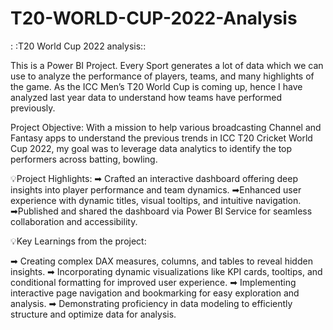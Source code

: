 # T20-WORLD-CUP-2022-Analysis
: :T20 World Cup 2022 analysis::

This is a Power BI Project. Every Sport generates a lot of data which we can use to analyze the performance of players, teams, and many highlights of the game. As the ICC Men’s T20 World Cup is coming up, hence I have analyzed last year data to understand how teams have performed previously.

Project Objective:
With a mission to help various broadcasting Channel and Fantasy apps to understand the previous trends in ICC T20 Cricket World Cup 2022, my goal was to leverage data analytics to identify the top performers across batting, bowling.

💡Project Highlights:
➡ Crafted an interactive dashboard offering deep insights into player performance and team dynamics.
➡Enhanced user experience with dynamic titles, visual tooltips, and intuitive navigation.
➡Published and shared the dashboard via Power BI Service for seamless collaboration and accessibility.

💡Key Learnings from the project:

➡ Creating complex DAX measures, columns, and tables to reveal hidden insights.
➡ Incorporating dynamic visualizations like KPI cards, tooltips, and conditional formatting for improved user experience.
➡ Implementing interactive page navigation and bookmarking for easy exploration and analysis.
➡ Demonstrating proficiency in data modeling to efficiently structure and optimize data for analysis.

